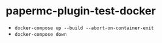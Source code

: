# papermc-plugin-test-docker

- `docker-compose up --build --abort-on-container-exit`
- `docker-compose down`
